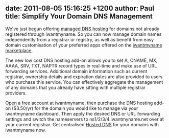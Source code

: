 date: 2011-08-05 15:16:25 +1200
author: Paul
title: Simplify Your Domain DNS Management
----

We've just begun offering [managed DNS hosting](https://iwantmyname.co.nz/dns) for domains not already registered through iwantmyname. So you can now manage domain names independently from a registrar or registry, as well as benefit from easy domain customisation of your preferred apps offered on the [iwantmyname marketplace](https://iwantmyname.co.nz/services).

The new low cost DNS hosting add-on allows you to set A, CNAME, MX, AAAA, SRV, TXT, NAPTR record types in real-time and make use of URL forwarding services. Additional domain information such as current registrar, ownership details and expiration dates are also provided to users who purchase this service. You can effectively aggregate the management of any domains that you already 
have sitting with multiple registrar providers.

[Open](https://iwantmyname.co.nz/signin) a free account at iwantmyname, then purchase the DNS hosting add-on ($3.50/yr) for the domain you would like to manage via your iwantmyname dashboard. Then apply the desired DNS or URL forwarding settings and switch the nameservers to ns1/2/3/4.iwantmyname.net over at your current registrar. Get centralised [Hosted DNS](https://iwantmyname.co.nz/dns) for your domains with iwantmyname now.
